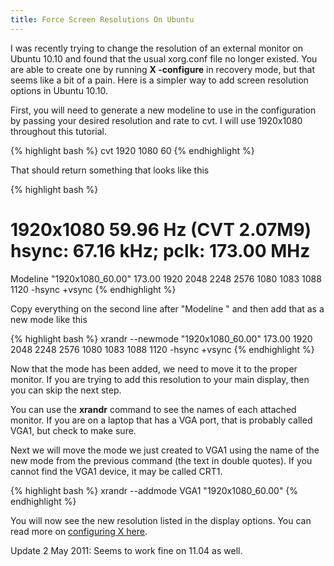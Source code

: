 ```yaml
---
title: Force Screen Resolutions On Ubuntu
---
```


I was recently trying to change the resolution of an external monitor on Ubuntu 10.10 and found that the usual xorg.conf file no longer existed. You are able to create one by running **X -configure** in recovery mode, but that seems like a bit of a pain. Here is a simpler way to add screen resolution options in Ubuntu 10.10.

First, you will need to generate a new modeline to use in the configuration by passing your desired resolution and rate to cvt. I will use 1920x1080 throughout this tutorial.

{% highlight bash %}
cvt 1920 1080 60
{% endhighlight %}

That should return something that looks like this

{% highlight bash %}
# 1920x1080 59.96 Hz (CVT 2.07M9) hsync: 67.16 kHz; pclk: 173.00 MHz
Modeline "1920x1080_60.00"  173.00  1920 2048 2248 2576  1080 1083 1088 1120 -hsync +vsync
{% endhighlight %}

Copy everything on the second line after "Modeline " and then add that as a new mode like this

{% highlight bash %}
xrandr --newmode "1920x1080_60.00"  173.00  1920 2048 2248 2576  1080 1083 1088 1120 -hsync +vsync
{% endhighlight %}

Now that the mode has been added, we need to move it to the proper monitor. If you are trying to add this resolution to your main display, then you can skip the next step.

You can use the **xrandr** command to see the names of each attached monitor. If you are on a laptop that has a VGA port, that is probably called VGA1, but check to make sure.

Next we will move the mode we just created to VGA1 using the name of the new mode from the previous command (the text in double quotes). If you cannot find the VGA1 device, it may be called CRT1.

{% highlight bash %}
xrandr --addmode VGA1 "1920x1080_60.00"
{% endhighlight %}

You will now see the new resolution listed in the display options. You can read more on [configuring X here](https://wiki.ubuntu.com/X/Config/Resolution).

Update 2 May 2011: Seems to work fine on 11.04 as well.

